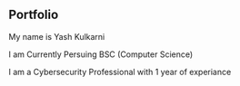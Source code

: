 ## Portfolio
My name is Yash Kulkarni

I am Currently Persuing BSC (Computer Science) 

I am a Cybersecurity Professional with 1 year of experiance
